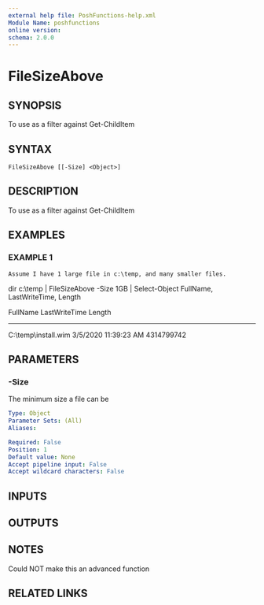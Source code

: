 ```yaml
---
external help file: PoshFunctions-help.xml
Module Name: poshfunctions
online version:
schema: 2.0.0
---
```


# FileSizeAbove

## SYNOPSIS
To use as a filter against Get-ChildItem

## SYNTAX

```
FileSizeAbove [[-Size] <Object>]
```

## DESCRIPTION
To use as a filter against Get-ChildItem

## EXAMPLES

### EXAMPLE 1
```
Assume I have 1 large file in c:\temp, and many smaller files.
```

dir c:\temp | FileSizeAbove -Size 1GB | Select-Object FullName, LastWriteTime, Length

FullName            LastWriteTime            Length
--------            -------------            ------
C:\temp\install.wim 3/5/2020 11:39:23 AM 4314799742

## PARAMETERS

### -Size
The minimum size a file can be

```yaml
Type: Object
Parameter Sets: (All)
Aliases:

Required: False
Position: 1
Default value: None
Accept pipeline input: False
Accept wildcard characters: False
```

## INPUTS

## OUTPUTS

## NOTES
Could NOT make this an advanced function

## RELATED LINKS
